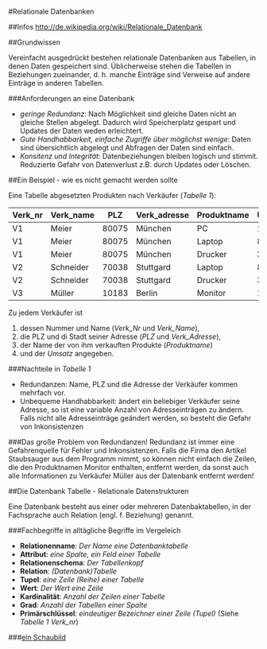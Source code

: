 #Relationale Datenbanken

##Infos
http://de.wikipedia.org/wiki/Relationale_Datenbank

##Grundwissen

Vereinfacht ausgedrückt bestehen relationale Datenbanken aus Tabellen, in denen Daten
gespeichert sind. Üblicherweise stehen die Tabellen in Beziehungen zueinander, d. h. manche
Einträge sind Verweise auf andere Einträge in anderen Tabellen.

###Anforderungen an eine Datenbank
 
 - _geringe Redundanz_: Nach Möglichkeit sind gleiche Daten nicht an gleiche Stellen abgelegt. Dadurch wird Speicherplatz gespart und Updates der Daten weden erleichtert.
 - _Gute Handhabbarkeit, einfache Zugriffe über möglichst wenige_: Daten sind übersichtlich abgelegt und Abfragen der Daten sind einfach.
 - _Konsitenz und Integrität_: Datenbeziehungen bleiben logisch und stimmit. Reduzierte Gefahr von Datenverlust z.B. durch Updates oder Löschen.

##Ein Beispiel - wie es nicht gemacht werden sollte

Eine Tabelle abgesetzten Produkten nach Verkäufer (_Tabelle 1_):

Verk_nr | Verk_name | PLZ | Verk_adresse | Produktname | Umsatz
--- | --- | --- | --- | --- | ---
V1 | Meier | 80075 | München | PC | 1200
V1 | Meier | 80075 | München | Laptop | 800
V1 | Meier | 80075 | München | Drucker | 300
V2 | Schneider | 70038 | Stuttgard | Laptop | 800
V2 | Schneider | 70038 | Stuttgard | Drucker | 300
V3 | Müller | 10183 | Berlin | Monitor | 1200

Zu jedem Verkäufer ist 
 1. dessen Nummer und Name (*Verk_Nr* und *Verk_Name*),
 2. die PLZ und di Stadt seiner Adresse (*PLZ* und *Verk_Adresse*), 
 3. der Name der von ihm verkauften Produkte (*Produktname*)
 4. und der *Umsatz* angegeben.

###Nachteile in _Tabelle 1_

 - Redundanzen: Name, PLZ und die Adresse der Verkäufer kommen mehrfach vor.
 - Unbequeme Handhabbarkeit: ändert ein beliebiger Verkäufer seine Adresse, so ist eine variable Anzahl von Adresseinträgen zu ändern. Falls nicht alle Adresseinträge geändert werden, so besteht die Gefahr von Inkonsistenzen

###Das große Problem von Redundanzen!
Redundanz ist immer eine Gefahrenquelle für Fehler und Inkonsistenzen.
Falls die Firma den Artikel Staubsauger aus dem Programm nimmt, so können nicht einfach die Zeilen, die den Produktnamen Monitor enthalten, entfernt werden, da sonst auch alle Informationen zu Verkäufer Müller aus der Datenbank entfernt werden!

##Die Datenbank Tabelle - Relationale Datenstrukturen

Eine Datenbank besteht aus einer oder mehreren Datenbaktabellen, in der Fachsprache auch Relation (engl. f. Beziehung) genannt.

###Fachbegriffe in alltägliche Begriffe im Vergeleich

 - **Relationenname**: _Der Name eine Datenbanktabelle_
 - **Attribut**: _eine Spalte, ein Feld einer Tabelle_
 - **Relationenschema**: _Der Tabellenkopf_
 - **Relation**: _(Datenbank)Tabelle_
 - **Tupel**: _eine Zeile (Reihe) einer Tabelle_
 - **Wert**: _Der Wert eine Zeile_
 - **Kardinalität**: _Anzahl der Zeilen einer Tabelle_
 - **Grad**: _Anzahl der Tabellen einer Spalte_
 - **Primärschlüssel**: _*eindeutiger* Bezeichner einer Zeile (Tupel)_ (Siehe _Tabelle 1_ *Verk_nr*)

###[ein Schaubild](http://upload.wikimedia.org/wikipedia/commons/thumb/1/1b/Begriffe_relationaler_Datenbanken.svg/800px-Begriffe_relationaler_Datenbanken.svg.png)
